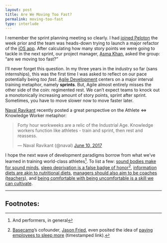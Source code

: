 ```yaml
---
layout: post
title: Are We Moving Too Fast?
permalink: moving-too-fast
type: interlude
---
```


I remember the sprint planning meeting so clearly. I had [joined Peloton](http://spoonbill.io/datum/81425/) the week prior and the team was heads-down trying to launch a major refactor of the [iOS app](https://www.pelotoncycle.com/ios). After calculating how many story points we were going to tackle in the next sprint, our project manager, [Asma Khan](https://www.facebook.com/PelotonCycle/photos/a.436836049742545.1073741825.276454582447360/1024831050943039/?type=1&theater), asked the group: “are we moving too fast?”

I’ll never forget this question. In my three years in the industry so far (sans internships), this was the first time I was asked to reflect on our pace potentially being _too fast_. [Agile Development](https://en.wikipedia.org/wiki/Agile_software_development) centers on a major interval training metaphor, namely __sprints__. But, Agile almost entirely misses the other side of the coin: regimented rest. We can’t expect teams to knock out a monotonically increasing amount of story points, sprint after sprint. Sometimes, you have to move slower now to move faster later.

[Naval Ravikant](https://twitter.com/naval) recently posted a great perspective on the Athlete ⇔ Knowledge Worker metaphor:

<blockquote class="twitter-tweet" data-lang="en"><p lang="en" dir="ltr">Forty hour workweeks are a relic of the Industrial Age. Knowledge workers function like athletes - train and sprint, then rest and reassess.</p>&mdash; Naval Ravikant (@naval) <a href="https://twitter.com/naval/status/873624849230385152">June 10, 2017</a></blockquote> <script async src="//platform.twitter.com/widgets.js" charset="utf-8"></script>

I hope the next wave of development paradigms borrow from what we’ve learned in training world-class athletes[^1]. To list a few: [sound bodies make for sound minds](/one-month-at-recurse-center#energy-management), [sleep deprivation is a false badge of honor](https://twitter.com/dhh/status/796846867971645440)[^2], [information diets are akin to nutritional diets](https://www.nytimes.com/2016/11/20/jobs/quit-social-media-your-career-may-depend-on-it.html), [managers should also aim to be coaches (teachers)](http://www.npr.org/sections/ed/2016/06/01/479335421/practice-makes-possible-what-we-learn-by-studying-amazing-kids), and [being comfortable with being uncomfortable is a skill we can cultivate](http://nymag.com/scienceofus/2016/06/how-exercise-shapes-you-far-beyond-the-gym.html).

---

## Footnotes:

[^1]: And performers, in general

[^2]: [Basecamp](https://basecamp.com)’s cofounder, [Jason Fried](https://twitter.com/jasonfried), even posited the idea of [paying employees to sleep more](https://overcast.fm/+GJ7jL2GIs/28:25) (timestamped link).

